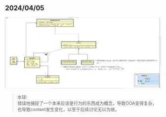 
## 2024/04/05

![v001](./docs/images/v001.png)

> 水球:  
错误地捕捉了一个本来应该是行为的东西成为概念，导致OOA变得复杂，也导致context发生变化，以至于后续讨论无以为继。
